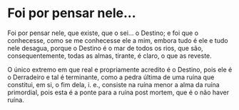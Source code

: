 # Foi por pensar nele...

Foi por pensar nele, que existe, que o sei… o Destino; e foi que o conhecesse, como se me conhecesse ele a mim, embora tudo é ele e tudo nele desagua, porque o Destino é o mar de todos os rios, que são, consequentemente, todas as almas, tirante, é claro, o que as reveste.

O único extremo em que real e propriamente acredito é o Destino, pois ele é o Derradeiro e tal é terminante, como a pedra última de uma ruína que constitui, em si, o fim dela, i. e., consiste na ruína menor a alma da ruína primordial, pois esta é a ponte para a ruína post mortem, que é o não haver ruína.
